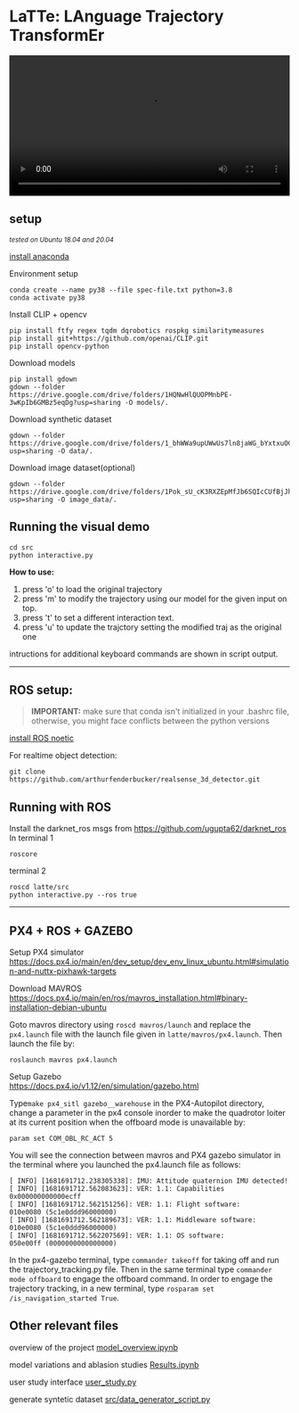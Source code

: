 # LaTTe: LAnguage Trajectory TransformEr

<video width="100%" controls>
  <source src="./docs/media/ICRA2023_LaTTe_low.mp4" type="video/mp4"/>
</video>
<!-- ![iterative NL interactions over a trajectory](./docs/media/interactions.gif)
-->


## setup
<sub>_tested on Ubuntu 18.04 and 20.04_</sup>

[install anaconda](https://docs.anaconda.com/anaconda/install/linux/)

Environment setup
```
conda create --name py38 --file spec-file.txt python=3.8
conda activate py38
```
Install CLIP + opencv
```
pip install ftfy regex tqdm dqrobotics rospkg similaritymeasures
pip install git+https://github.com/openai/CLIP.git
pip install opencv-python
```


Download models

```
pip install gdown
gdown --folder https://drive.google.com/drive/folders/1HQNwHlQUOPMnbPE-3wKpIb6GMBz5eqDg?usp=sharing -O models/.
```
Download synthetic dataset  
```
gdown --folder https://drive.google.com/drive/folders/1_bhWWa9upUWwUs7ln8jaWG_bYxtxuOCt?usp=sharing -O data/.
```

Download image dataset(optional)
```
gdown --folder https://drive.google.com/drive/folders/1Pok_sU_cK3RXZEpMfJb6SQIcCUfBjJhh?usp=sharing -O image_data/.
```


## Running the visual demo

```
cd src
python interactive.py
```

**How to use:**

1) press 'o' to load the original trajectory
2) press 'm' to modify the trajectory using our model for the given input on top.
3) press 't' to set a different interaction text.
4) press 'u' to update the trajctory setting the modified traj as the original one

intructions for additional keyboard commands are shown in script output.

---
## ROS setup:

> **IMPORTANT:** make sure that conda isn't initialized in your .bashrc file, otherwise, you might face conflicts between the python versions 

[install ROS noetic](http://wiki.ros.org/noetic/Installation/Ubuntu)

<!-- [manually install CVbridge](https://cyaninfinite.com/ros-cv-bridge-with-python-3/)
> **NOTE:** this is the catkin config that I used to intall CVbridge with the Anaconda </br>
```catkin config -DPYTHON_EXECUTABLE=$CONDA_PREFIX/bin/python -DPYTHON_INCLUDE_DIR=$CONDA_PREFIX/include/python3.8 -DPYTHON_LIBRARY=$CONDA_PREFIX/lib/libpython3.8.so -DSETUPTOOLS_DEB_LAYOUT=OFF``` -->

For realtime object detection:
```
git clone https://github.com/arthurfenderbucker/realsense_3d_detector.git
```

## Running with ROS
Install the darknet_ros msgs from https://github.com/ugupta62/darknet_ros <br>
In terminal 1
```
roscore
```
terminal 2
```
roscd latte/src
python interactive.py --ros true
```

---

## PX4 + ROS + GAZEBO
Setup PX4 simulator <br>
https://docs.px4.io/main/en/dev_setup/dev_env_linux_ubuntu.html#simulation-and-nuttx-pixhawk-targets <br>

Download MAVROS<BR>
https://docs.px4.io/main/en/ros/mavros_installation.html#binary-installation-debian-ubuntu <br>

Goto mavros directory using `roscd mavros/launch` and replace the `px4.launch` file with the launch file given in `latte/mavros/px4.launch`. Then launch the file by:
```
roslaunch mavros px4.launch
```

Setup Gazebo <br>
https://docs.px4.io/v1.12/en/simulation/gazebo.html <br>

Type`make px4_sitl gazebo__warehouse` in the PX4-Autopilot directory, change a parameter in the px4 console inorder to make the quadrotor loiter at its current position when the offboard mode is unavailable by:
```
param set COM_OBL_RC_ACT 5
```
You will see the connection between mavros and PX4 gazebo simulator in the terminal where you launched the px4.launch file as follows:

```
[ INFO] [1681691712.238305338]: IMU: Attitude quaternion IMU detected!
[ INFO] [1681691712.562083623]: VER: 1.1: Capabilities         0x000000000000ecff
[ INFO] [1681691712.562151256]: VER: 1.1: Flight software:     010e0080 (5c1e0ddd96000000)
[ INFO] [1681691712.562189673]: VER: 1.1: Middleware software: 010e0080 (5c1e0ddd96000000)
[ INFO] [1681691712.562207569]: VER: 1.1: OS software:         050e00ff (0000000000000000)

```
In the px4-gazebo terminal, type `commander takeoff` for taking off and run the trajectory_tracking.py file. Then in the same terminal type `commander mode offboard` to engage the offboard command. In order to engage the trajectory tracking, in a new terminal, type `rosparam set /is_navigation_started True`.

## Other relevant files
overview of the project
[model_overview.ipynb](model_overview.ipynb)

model variations and ablasion studies
[Results.ipynb](Results.ipynb)

user study interface
[user_study.py](user_study.ipynb)

generate syntetic dataset
[src/data_generator_script.py](src/data_generator_script.py)


